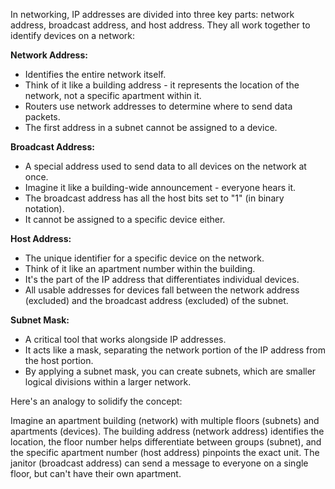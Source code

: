 In networking, IP addresses are divided into three key parts: network address, broadcast address, and host address. They all work together to identify devices on a network:

**Network Address:**

* Identifies the entire network itself.
* Think of it like a building address - it represents the location of the network, not a specific apartment within it.
* Routers use network addresses to determine where to send data packets.
* The first address in a subnet cannot be assigned to a device.

**Broadcast Address:**

* A special address used to send data to all devices on the network at once.
* Imagine it like a building-wide announcement - everyone hears it.
* The broadcast address has all the host bits set to "1" (in binary notation).
* It cannot be assigned to a specific device either.

**Host Address:**

* The unique identifier for a specific device on the network. 
* Think of it like an apartment number within the building.
* It's the part of the IP address that differentiates individual devices.
* All usable addresses for devices fall between the network address (excluded) and the broadcast address (excluded) of the subnet.

**Subnet Mask:**

* A critical tool that works alongside IP addresses. 
* It acts like a mask, separating the network portion of the IP address from the host portion.
* By applying a subnet mask, you can create subnets, which are smaller logical divisions within a larger network.

Here's an analogy to solidify the concept:

Imagine an apartment building (network) with multiple floors (subnets) and apartments (devices). The building address (network address) identifies the location, the floor number helps differentiate between groups (subnet), and the specific apartment number (host address) pinpoints the exact unit. The janitor (broadcast address) can send a message to everyone on a single floor, but can't have their own apartment.
 